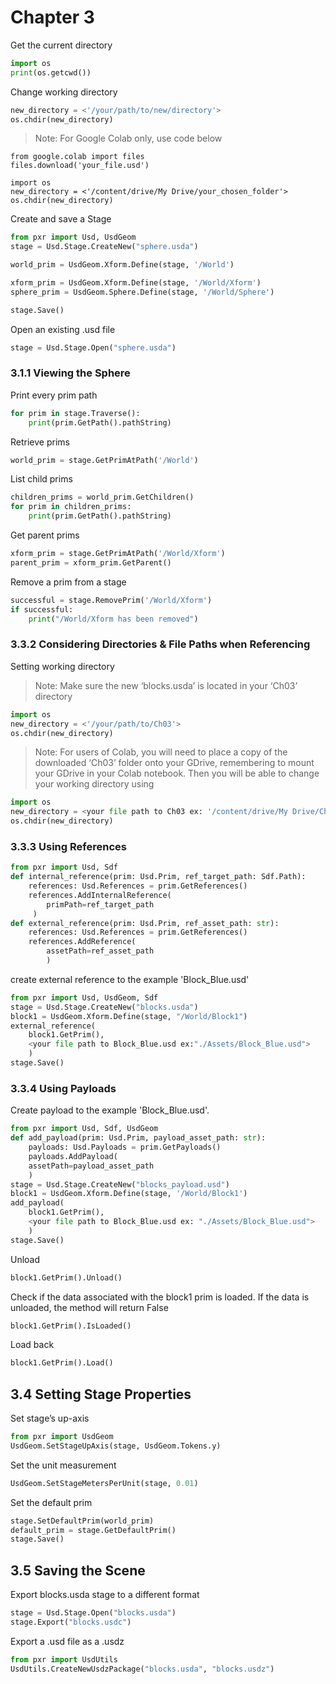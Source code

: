 # Chapter 3
Get the current directory
```python
import os 
print(os.getcwd()) 
```
Change working directory
```python
new_directory = <'/your/path/to/new/directory'>
os.chdir(new_directory)    
```
>Note: For Google Colab only, use code below
```
from google.colab import files
files.download('your_file.usd')   

import os    
new_directory = <'/content/drive/My Drive/your_chosen_folder'>    
os.chdir(new_directory)    
```
Create and save a Stage
```python
from pxr import Usd, UsdGeom   
stage = Usd.Stage.CreateNew("sphere.usda") 

world_prim = UsdGeom.Xform.Define(stage, '/World')    

xform_prim = UsdGeom.Xform.Define(stage, '/World/Xform')    
sphere_prim = UsdGeom.Sphere.Define(stage, '/World/Sphere')

stage.Save()   
```
Open an existing .usd file 
```python
stage = Usd.Stage.Open("sphere.usda") 
```
### 3.1.1 Viewing the Sphere
Print every prim path
```python
for prim in stage.Traverse(): 
    print(prim.GetPath().pathString) 
```
Retrieve prims
```python
world_prim = stage.GetPrimAtPath('/World')    
```
List child prims 
```python
children_prims = world_prim.GetChildren()    
for prim in children_prims:   
    print(prim.GetPath().pathString)    
```
Get parent prims
```python
xform_prim = stage.GetPrimAtPath('/World/Xform')
parent_prim = xform_prim.GetParent()  
```
Remove a prim from a stage
```python
successful = stage.RemovePrim('/World/Xform')    
if successful:    
    print("/World/Xform has been removed")    
```
### 3.3.2 Considering Directories & File Paths when Referencing
Setting working directory
>Note: Make sure the new ‘blocks.usda’ is located in your ‘Ch03’ directory
```python
import os    
new_directory = <'/your/path/to/Ch03'>    
os.chdir(new_directory)    
```
>Note: For users of Colab, you will need to place a copy of the downloaded ‘Ch03’ folder onto your GDrive, remembering to mount your GDrive in your Colab notebook. Then you will be able to change your working directory using
```python
import os    
new_directory = <your file path to Ch03 ex: '/content/drive/My Drive/Ch03'>   
os.chdir(new_directory)    
```
### 3.3.3 Using References
```python
from pxr import Usd, Sdf
def internal_reference(prim: Usd.Prim, ref_target_path: Sdf.Path):    
    references: Usd.References = prim.GetReferences()
    references.AddInternalReference(
        primPath=ref_target_path
     ) 
def external_reference(prim: Usd.Prim, ref_asset_path: str):   
    references: Usd.References = prim.GetReferences()
    references.AddReference(
        assetPath=ref_asset_path
        )
```
create external reference to the example 'Block_Blue.usd'
```python
from pxr import Usd, UsdGeom, Sdf
stage = Usd.Stage.CreateNew("blocks.usda")
block1 = UsdGeom.Xform.Define(stage, "/World/Block1")
external_reference(    
    block1.GetPrim(),    
    <your file path to Block_Blue.usd ex:"./Assets/Block_Blue.usd">    
    )
stage.Save()
```

### 3.3.4 Using Payloads
Create payload to the example 'Block_Blue.usd'.
```python
from pxr import Usd, Sdf, UsdGeom
def add_payload(prim: Usd.Prim, payload_asset_path: str):   
    payloads: Usd.Payloads = prim.GetPayloads()   
    payloads.AddPayload(
    assetPath=payload_asset_path   
    )
stage = Usd.Stage.CreateNew("blocks_payload.usd")
block1 = UsdGeom.Xform.Define(stage, '/World/Block1')   
add_payload(
    block1.GetPrim(),
    <your file path to Block_Blue.usd ex: "./Assets/Block_Blue.usd">
    )  
stage.Save()
```
Unload 
```python
block1.GetPrim().Unload()    
```
Check if the data associated with the block1 prim is loaded. If the data is unloaded, the method will return False
```python
block1.GetPrim().IsLoaded()  
```
Load back
```python
block1.GetPrim().Load()    
```
## 3.4 Setting Stage Properties
Set stage’s up-axis
```python
from pxr import UsdGeom
UsdGeom.SetStageUpAxis(stage, UsdGeom.Tokens.y)    
```
Set the unit measurement
```python
UsdGeom.SetStageMetersPerUnit(stage, 0.01)    
```
Set the default prim
```python
stage.SetDefaultPrim(world_prim)
default_prim = stage.GetDefaultPrim()   
stage.Save()
```

## 3.5 Saving the Scene
Export blocks.usda stage to a different format
```python
stage = Usd.Stage.Open("blocks.usda")
stage.Export("blocks.usdc")    
```
Export a .usd file as a .usdz 
```python
from pxr import UsdUtils    
UsdUtils.CreateNewUsdzPackage("blocks.usda", "blocks.usdz")   
```
